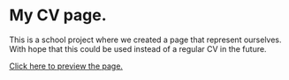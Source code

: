 # My CV page.

This is a school project where we created a page that represent ourselves. 
With hope that this could be used instead of a regular CV in the future. 

[Click here to preview the page.](https://sebastianjohansson123.github.io/JS-CV-FIRST/)

